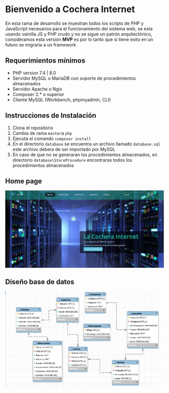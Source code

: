 # Bienvenido a Cochera Internet

En esta rama de desarrollo se muestran todos los scripts de PHP y JavaScript necesarios para el funcionamiento del sistema web, se esta usando vainilla JS y PHP crudo y no se sigue un patrón arquitectónico, consideramos esta versión **MVP** es por lo tanto que si tiene exito en un futuro se migraría a un framework 

## Requerimientos mínimos

 - PHP version 7.4 | 8.0
 - Servidor MySQL o MariaDB  con soporte de procedimientos almacenados
 - Servidor Apache o Ngix 
 - Composer 2.* o superior 
 - Cliente MySQL (Workbench, phpmyadmin, CLI) 
 
 ## Instrucciones de Instalación 
 1. Clona el repositorio 
 2. Cambia de rama `master`a `php` 
 3. Ejecuta el comando `composer install`
 4. En el directorio `database` se encuentra un archivo llamado `database.sql` este archivo debera de ser importado por MySQL 
 5. En caso de que no se generaran los procedimientos almacenados, en directorio `database\StoreProcedure` encontraras todos los procedimientos almacenados
 ## Home page 
 ![Home page](https://raw.githubusercontent.com/wineloy/Cochera-ISP/master/images/screen-home.jpg)
 ## Diseño base de datos
 
![Diseño base de datos](https://raw.githubusercontent.com/wineloy/Cochera-ISP/php/database/DiagramDatabase.png)
